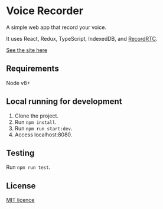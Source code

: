 # Voice Recorder

A simple web app that record your voice.

It uses React, Redux, TypeScript, IndexedDB, and [RecordRTC](http://recordrtc.org/).

[See the site here](https://voice-recorder-190010.appspot.com/)

## Requirements
Node v8+

## Local running for development
1. Clone the project.
2. Run `npm install`.
3. Run `npm run start:dev`.
4. Access localhost:8080.

## Testing
Run `npm run test`.

## License
[MIT licence](https://www.webrtc-experiment.com/licence/)
